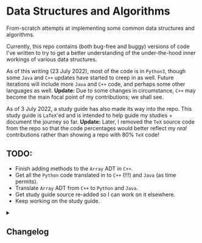 # Data Structures and Algorithms
From-scratch attempts at implementing some common data structures and algorithms.
 
Currently, this repo contains (both bug-free and buggy) versions of code I've written to try to get a better understanding of the under-the-hood inner workings of various data structures. 
 
As of this writing (23 July 2022), most of the code is in `Python3`, though some `Java` and `C++` updates have started to creep in as well. Future iterations will include more `Java` and `C++` code, and perhaps some other languages as well. **Update:** Due to some changes in circumstance, `C++` may become the main focal point of my contributions; we shall see.

As of 3 July 2022, a study guide has also made its way into the repo. This study guide is `LaTeX`'ed and is intended to help guide my studies + document the journey so far. **Update:** Later, I removed the `TeX` source code from the repo so that the code percentages would better reflect my _real_ contributions rather than showing a repo with 80% `TeX` code!

## TODO:
 * Finish adding methods to the `Array` ADT in `C++`.
 * Get all the `Python` code translated in to `C++` (!!!) and `Java` (as time permits).
 * Translate `Array` ADT from `C++` to `Python` and `Java`.
 * Get study guide source re-added so I can work on it elsewhere.
 * Keep working on the study guide.

<details>
<summary><h2>Changelog</h2></summary>
 <h3>15 May 2023</h3>
<ol>
    <li>In <code>C++</code> Array ADT: Added functionality for <code>Intersection</code> and <code>Complement</code>.</li>
    <li>Later, simplified <code>Intersection</code> algorithm and changed the existing algorithm to <code>LegacyIntersection</code> for posterity.</li>
    <li>Eventually figured out a non-<code>Void</code> version of <code>Union</code> in <code>C++</code> Array ADT. This will be fleshed out more soon.</li>
</ol> 
<h3>12 May 2023</h3>
<ol>
    <li>Made some small code tweaks to the Array ADT in <code>C++</code>, and later, added support for <code>Contains</code> and <code>(Unsorted) Union</code>.</li>
</ol> 
<h3>11 May 2023</h3>
<ol>
    <li>To Array ADT in <code>C++</code>: Added <code>Get</code>, <code>Set</code>, <code>Sum</code>, <code>Avg</code>, <code>Max</code>, and <code>Min</code>.</li>
    <li>Later, rewrote some code in a clearer manner + deleted some commented-out code in <code>C++</code> Array ADT.</li>
    <li>In Array ADT <code>C++</code> files: Added <code>Reverse</code>, <code>LeftShift</code>, <code>LeftRotate</code>, <code>RightShift</code>, <code>RightRotate</code>.</li>
    <li>Added functionality in Array ADT for <code>SortedInsert</code>, <code>IsSorted</code>, and <code>PosNegSwap</code>.</li>
    <li>Later, improved incapsulation in Array ADT by making member vars private + adding getters.</li>
</ol> 
<h3>10 May 2023</h3>
<ol>    
    <li>Committed initial version of Array ADT in <code>C++</code> (both <code>.cpp</code> and <code>.h</code> files).</li>
    <li>Later, fixed up some pointer-related things in Array ADT.</li>
</ol> 
<h3>19 Aug 2022</h3>
<ol>
    <li>Made some small edits to linked list in <code>C++</code></li>
    <li>Completed doubly linked list in <code>C++</code> with generics.</li>
</ol>
<h3>14 Aug 2022</h3>
<ol>
    <li>Completed singly linked list in <code>C++</code> with generics.</li>
    <li>Learned more about pointers, but still need additional refresher.</li>
</ol>
<h3>12 Aug 2022</h3>
<ol>
    <li>Started working on singly linked lists in <code>C++</code>.</li>
    <li>In so doing, realized I have <b>a lot</b> to (re-)learn (for the 17th time) about pointers.</li>
</ol>
<h3>10 Aug 2022</h3>
<ol>
    <li>Got a 0<sup>th</sup> draft of hash sets working in <code>C++</code>. To get this working, I had to abandon my aspirations for generic types and just stick with integers. Generic types will come soon! ::crosses fingers::</li>
    <li>Later, added <b>working</b>(!!!) generics to <code>C++</code> hash sets.</li>
    <li>Also, removed references to <code>this->*</code>, as that doesn't appear to be very <code>C++</code>-like? :shrug:</li>
</ol>
<h3>23 Jul 2022</h3>
<ol>
    <li>Decided to try my hand at hash sets in <code>C++</code> after having not written <code>C++</code> code in 15 years. It did <b>not</b> go well!</li>
    <li>Made some small tweaks to the <code>Java</code> Hash Map file.</li>
    <li>Edited the README and the .gitignore files.</li>
    <li>Later, removed some of the <code>Python</code> test code so the GitHub calculator thing gets the language percentages more accurate.</li>
</ol>
<h3>16 Jul 2022</h3>
<ol>
    <li>Filled in the <code>Stacks and Queues</code> section of the study guide.</li>
    <li>Also, added in the <code>Stack</code> and <code>Queue</code> rows of the first-page complexity table.
</ol>
<h3>12 Jul 2022</h3>
<ol>
    <li>Made a few small edits to the study guide.</li>
    <li>Also, added a section for <code>Stacks and Queues</code> + filled in the subsections a bit before bedtime.</li>
</ol>
<h3>9 Jul 2022</h3>
<ol>
    <li>Made some complexity-related edits to the study guide.</li>
</ol>
<h3>8 Jul 2022</h3>
<ol>
    <li>Renamed the repo to include common algorithms. Will ultimately restructure the directories as well.</li>
    <li>Later, restructured all subdirectories.</li>
    <li><p>Much later, wrote + uploaded initial versions of <code>SelectionSort</code> for both <code>Python3</code> and <code>Java</code>.</p>
    <p>Both versions include the algorithm, as well as a <code>SelectionSortAnalysis</code> method/function which shows how the number of steps grows as the size of the input array doubles.</p>
    <p>What I <i>reallllllly</i> want to show is how time increases, not code count. I'll do some digging into that soon and try to implement ASAP.</p></li>
    <li>Much later still, updated the study guide pretty heavily, including uses of newly-included images and a new <text>.gitignore</text> file.</li>
</ol>
<h3>7 Jul 2022</h3>
<ol>
    <li>Big changes to the study guide, including:
    <ul>
        <li><i>Data Structures</i> and <i>Search Algorithms</i> main sections.</li>
        <li>A full-populated and linked search algorithm complexity table.
        <li>A fully-written section on <b>Selection Sort</b> (plus a lot of dummy text for other sort algorithms).</li>
    </ul>
</ol>
<h3>6 Jul 2022</h3>
<ol>
    <li>First upload of a Java version (<code>HashSet</code>) plus a general restructuring of directory structure + a revamped <code>.gitignore</code> file.</li>
</ol>
<h3>4 Jul 2022</h3>
<ol>
    <li>I added some details to the study guide, and implemented BFS to the <code>BST.py</code> file. Next up, I plan to implement some deletion methods, and possibly to adapt some BST-implemented methods to code a less-specific brand of tree.</li>
</ol>
<h3>3 Jul 2022</h3>
<ol>
    <li>I'm keeping a study guide to go along with my explorations into these data structures/algorithms. I decided it was a good idea to upload the related .tex, .sty, and .pdf files.</li>
    <li>Later, added BST information to both <code>Okay</code> directory (in Python3) and study guide.
</ol>
<h3>27 Jun 2022</h3>
<ol>
    <li>1. Used some snippets from <a href = "https://stackoverflow.com/questions/68974018/insert-at-index-in-linked-list">this answer</a> to prototype a redo of SinglyLinkedList. This code + the code in the accepted comment contained >= 2 very serious bugs and needed quite a bit of plussing up, so I did that plus thoroughly documented everything before **finally** reaching the level of "accepted LeetCode answer."</li>
</ol>
<h3>26 Jun 2022</h3>
<ol>
<li>Initial upload.</li>
<li>Later, updated the README.md file to its current state.</li>
<li>Approximately 22 hours later, attempted to use <a href = "https://www.geeksforgeeks.org/data-structures/linked-list/">the GeeksForGeeks solution</a> as an inspiration for a new implementation of SinglyLinkedList, only to find that this one times out on <a href = "https://leetcode.com/explore/learn/card/linked-list/209/singly-linked-list/1290/">LeetCode</a>. I think my best plan of action moving forward will be to try a whole new implementation; I have some ideas!</li>
</ol>
</details>
